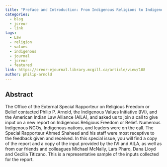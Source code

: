```yaml
---
title: "Preface and Introduction: From Indigenous Religions to Indigenous Values Vol. 5 No. 2"
categories:
  - blog
  - jcreor
  - link
tags:
  - Law
  - religion
  - values
  - indigenous
  - journal
  - jcreor
  - featured
link: https://creor-ejournal.library.mcgill.ca/article/view/108
author: philip-arnold
---
```

Abstract
--------

The Office of the External Special Rapporteur on Religious Freedom or Belief contacted Philip P. Arnold, the Indigenous Values Initiative (IVI), and the American Indian Law Alliance (AILA), and asked us to join a call to give input on a new report on Indigenous Religious Freedom or Belief. Numerous Indigenous NGOs, Indigenous nations, and leaders were on the call. The Special Rapporteur Ahmed Shaheed and his staff were most receptive to the feedback given and received. In this special issue, you will find a copy of the report and a copy of the input provided by the IVI and AILA, as well as from our friends and colleagues Michael McNally, Lars Pharo, Dana Lloyd and Cecilia Titizano. This is a representative sample of the inputs collected for the report.